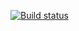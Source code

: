 [![Build status](https://ci.appveyor.com/api/projects/status/jkgwjjiaxlpwlhxc?svg=true)](https://ci.appveyor.com/project/Antonina/installationci)